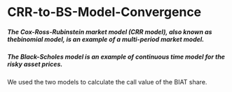 # CRR-to-BS-Model-Convergence
##### The Cox-Ross-Rubinstein market model (CRR model), also known as thebinomial model, is an example of a multi-period market model.
##### The Black-Scholes model is an example of continuous time model for the risky asset prices.
We used the two models to calculate the call value of the BIAT share.

